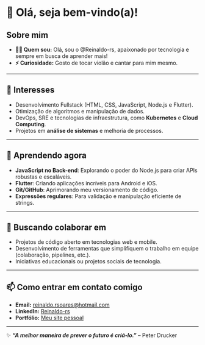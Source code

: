 # 👋 Olá, seja bem-vindo(a)!

## Sobre mim
- **👨‍💻 Quem sou:** Olá, sou o @Reinaldo-rs, apaixonado por tecnologia e sempre em busca de aprender mais!  
- **⚡ Curiosidade:** Gosto de tocar violão e cantar para mim mesmo.  

---

## 👀 Interesses
- Desenvolvimento Fullstack (HTML, CSS, JavaScript, Node.js e Flutter).
- Otimização de algoritmos e manipulação de dados.
- DevOps, SRE e tecnologias de infraestrutura, como **Kubernetes** e **Cloud Computing**.
- Projetos em **análise de sistemas** e melhoria de processos.

---

## 🌱 Aprendendo agora
- **JavaScript no Back-end**: Explorando o poder do Node.js para criar APIs robustas e escaláveis.
- **Flutter**: Criando aplicações incríveis para Android e iOS.  
- **Git/GitHub**: Aprimorando meu versionamento de código.  
- **Expressões regulares**: Para validação e manipulação eficiente de strings.  

---

## 💞️ Buscando colaborar em
- Projetos de código aberto em tecnologias web e mobile.  
- Desenvolvimento de ferramentas que simplifiquem o trabalho em equipe (colaboração, pipelines, etc.).  
- Iniciativas educacionais ou projetos sociais de tecnologia.  

---

## 📫 Como entrar em contato comigo
- **Email:** reinaldo.rsoares@hotmail.com 
- **LinkedIn:** [Reinaldo-rs](https://linkedin.com/in/reinaldo-rs)  
- **Portfólio:** [Meu site pessoal](Carregando...)

---

✨ **_“A melhor maneira de prever o futuro é criá-lo.”_** – Peter Drucker


<!---
Reinaldo-rs/Reinaldo-rs is a ✨ special ✨ repository because its `README.md` (this file) appears on your GitHub profile.
You can click the Preview link to take a look at your changes.
--->
